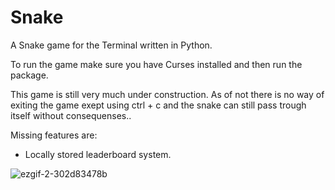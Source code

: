 # Snake
A Snake game for the Terminal written in Python.

To run the game make sure you have Curses installed and then run the package.

This game is still very much under construction. As of not there is no way of
exiting the game exept using ctrl + c and the snake can still pass trough itself without consequenses.. 

Missing features are:

 * Locally stored leaderboard system.

![ezgif-2-302d83478b](https://user-images.githubusercontent.com/65873672/170875772-a1172307-e9a1-4122-9889-707f7d528978.gif)
